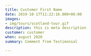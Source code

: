 ```yaml
---
title: Customer First Name
date: 2019-10-17T11:22:16.000+06:00
images:
- img/tours/scotland-tour.gif
description: this is meta description
customer: customer
when: august 2020
summary: Comment from Testimonial

---
```


